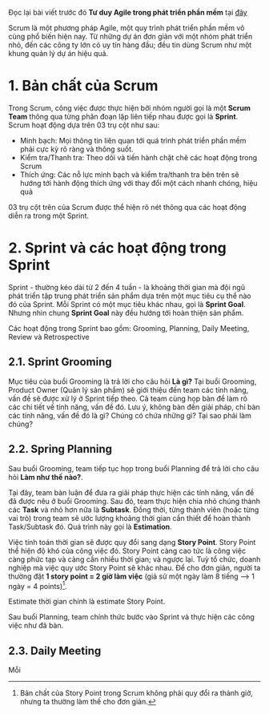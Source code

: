 Đọc lại bài viết trước đó **Tư duy Agile trong phát triển phần mềm** tại [đây](https://tuybutcualinh.vercel.app/posts/tu-duy-agile-trong-phat-trien-phan-mem)

Scrum là một phương pháp Agile, một quy trình phát triển phần mềm vô cùng phổ biến hiện nay. Từ những dự án đơn giản với một nhóm phát triển nhỏ, đến các công ty lớn có uy tín hàng đầu; đều tin dùng Scrum như một khung quản lý dự án hiệu quả. 

# 1. Bản chất của Scrum
Trong Scrum, công việc được thực hiện bởi nhóm người gọi là một **Scrum Team** thông qua từng phân đoạn lặp liên tiếp nhau được gọi là **Sprint**. Scrum hoạt động dựa trên 03 trụ cột như sau:

- Minh bạch: Mọi thông tin liên quan tới quá trình phát triển phần mềm phải cực kỳ rõ ràng và thông suốt. 
- Kiểm tra/Thanh tra: Theo dõi và tiến hành chặt chẽ các hoạt động trong Scrum
- Thích ứng: Các nỗ lực minh bạch và kiểm tra/thanh tra bên trên sẽ hướng tới hành động thích ứng với thay đổi một cách nhanh chóng, hiệu quả

03 trụ cột trên của Scrum được thể hiện rõ nét thông qua các hoạt động diễn ra trong một Sprint.

# 2. Sprint và các hoạt động trong Sprint

Sprint - thường kéo dài từ 2 đến 4 tuần - là khoảng thời gian mà đội ngũ phát triển tập trung phát triển sản phẩm dựa trên một mục tiêu cụ thể nào đó của Sprint. Mỗi Sprint có một mục tiêu khác nhau, gọi là **Sprint Goal**. Nhưng nhìn chung **Sprint Goal** này đều hướng tới hoàn thiện sản phẩm.

Các hoạt động trong Sprint bao gồm: Grooming, Planning, Daily Meeting, Review và Retrospective

## 2.1. Sprint Grooming
Mục tiêu của buổi Grooming là trả lời cho câu hỏi **Là gì?**
Tại buổi Grooming, Product Owner (Quản lý sản phẩm) sẽ giới thiệu đến team các tính năng, vấn đề sẽ được xử lý ở Sprint tiếp theo. Cả team cùng họp bàn để làm rõ các chi tiết về tính năng, vấn đề đó. Lưu ý, không bàn đến giải pháp, chỉ bàn các tính năng, vấn đề đó là gì? Chúng có chứa những gì? Tại sao phải làm chúng?

## 2.2. Spring Planning
Sau buổi Grooming, team tiếp tục họp trong buổi Planning để trả lời cho câu hỏi **Làm như thế nào?**.

Tại đây, team bàn luận để đưa ra giải pháp thực hiện các tính năng, vấn đề đã được nêu ở buổi Grooming. Sau đó, team thực hiện chia nhỏ chúng thành các **Task** và nhỏ hơn nữa là **Subtask**. Đồng thời, từng thành viên (hoặc từng vai trò) trong team sẽ ước lượng khoảng thời gian cần thiết để hoàn thành Task/Subtask đó. Quá trình này gọi là **Estimation**.

Việc tính toán thời gian sẽ được quy đổi sang dạng **Story Point**. Story Point thể hiện độ khó của công việc đó. Story Point càng cao tức là công việc càng phức tạp và càng cần nhiều thời gian; và ngược lại. Tuỳ tổ chức, doanh nghiệp mà việc quy ước Story Point sẽ khác nhau. Để cho đơn giản, người ta thường đặt **1 story point = 2 giờ làm việc** (giả sử một ngày làm 8 tiếng --> 1 ngày = 4 points)[^1].

Estimate thời gian chính là estimate Story Point.

Sau buổi Planning, team chính thức bước vào Sprint và thực hiện các công việc như đã bàn.

## 2.3. Daily Meeting
Mỗi 

[^1]: Bản chất của Story Point trong Scrum không phải quy đổi ra thành giờ, nhưng ta thường làm thế cho đơn giản.



